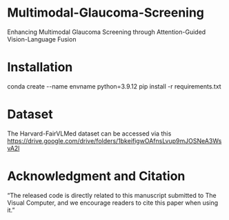 # Multimodal-Glaucoma-Screening
Enhancing Multimodal Glaucoma Screening through Attention-Guided Vision-Language Fusion
# Installation
conda create --name envname python=3.9.12
pip install -r requirements.txt
# Dataset
The Harvard-FairVLMed dataset can be accessed via this https://drive.google.com/drive/folders/1bkeifigwOAfnsLvup9mJOSNeA3WsvA2l
# Acknowledgment and Citation
“The released code is directly related to this manuscript submitted to The Visual Computer, and we encourage readers to cite this paper when using it.”
